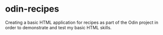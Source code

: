 # odin-recipes
Creating a basic HTML application for recipes as part of the Odin project in order to demonstrate and test my basic HTML skills.